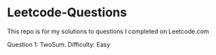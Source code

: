# Leetcode-Questions
This repo is for my solutions to questions I completed on Leetcode.com

Question 1: TwoSum. Difficulty: Easy
